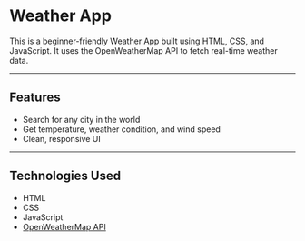 # Weather App

This is a beginner-friendly Weather App built using HTML, CSS, and JavaScript. It uses the OpenWeatherMap API to fetch real-time weather data.

---

## Features

- Search for any city in the world
- Get temperature, weather condition, and wind speed
- Clean, responsive UI

---

## Technologies Used

- HTML
- CSS
- JavaScript
- [OpenWeatherMap API](https://openweathermap.org/api)
